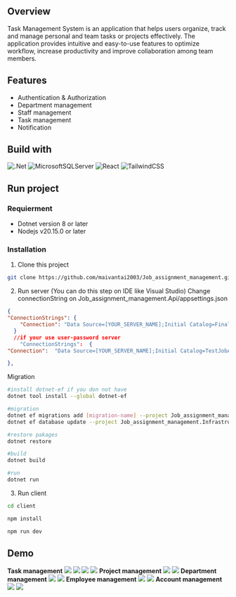 ## Overview
Task Management System is an application that helps users organize, track and manage personal and team tasks or projects effectively. The application provides intuitive and easy-to-use features to optimize workflow, increase productivity and improve collaboration among team members.
## Features
- Authentication & Authorization
- Department management
- Staff management
- Task management
- Notification 
## Build with
![.Net](https://img.shields.io/badge/.NET-5C2D91?style=for-the-badge&logo=.net&logoColor=white) 
  ![MicrosoftSQLServer](https://img.shields.io/badge/Microsoft%20SQL%20Sever-CC2927?style=for-the-badge&logo=microsoft%20sql%20server&logoColor=white)
![React](https://img.shields.io/badge/react-%2320232a.svg?style=for-the-badge&logo=react&logoColor=%2361DAFB)
![TailwindCSS](https://img.shields.io/badge/tailwindcss-%2338B2AC.svg?style=for-the-badge&logo=tailwind-css&logoColor=white)
## Run project
### Requierment
- Dotnet version 8 or later
- Nodejs v20.15.0 or later
### Installation
1. Clone this project
```bash
git clone https://github.com/maivantai2003/Job_assignment_management.git
```
2. Run server (You can do this step on IDE like Visual Studio)
Change connectionString on Job_assignment_management.Api/appsettings.json
```json
{
"ConnectionStrings": {
    "Connection": "Data Source=[YOUR_SERVER_NAME];Initial Catalog=FinalAssignmentManagement;Integrated Security=True;Encrypt=True;Trust Server Certificate=True"
  }
  //if your use user-password server
    "ConnectionStrings":  {
"Connection":  "Data Source=[YOUR_SERVER_NAME];Initial Catalog=TestJobAssignmentManagement;User Id=sa;Password=[YOUR_PASSWORD];Encrypt=True;Trust Server Certificate=True"

},
```
Migration
```bash
#install dotnet-ef if you don not have
dotnet tool install --global dotnet-ef 

#migration
dotnet ef migrations add [migration-name] --project Job_assignment_management.Infrastructure/Job_assignment_management.Infrastructure.csproj --startup-project Job_assignment_management.Api/Job_assignment_management.Api.csproj -o Job_assignment_management.Infrastructure/Migrations
dotnet ef database update --project Job_assignment_management.Infrastructure/Job_assignment_management.Infrastructure.csproj --startup-project Job_assignment_management.Api/Job_assignment_management.Api.csproj

#restore pakages
dotnet restore

#build
dotnet build

#run
dotnet run
```
3. Run client
```bash
cd client

npm install

npm run dev
```

## Demo
**Task management**
<img src="./demo_image/task.png" >
<img src="./demo_image/task2.png" >
<img src="./demo_image/create_task.png" >
<img src="./demo_image/gant.png" >
**Project management**
<img src="./demo_image/project.png" >
<img src="./demo_image/project2.png" >
**Department management**
<img src="./demo_image/department.png" >
<img src="./demo_image/create_department.png" >
**Employee management**
<img src="./demo_image/staff.png" >
<img src="./demo_image/create-staff.png" >
**Account management**
<img src="./demo_image/account.png" >
<img src="./demo_image/authorization.png" >


